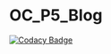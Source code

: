 # OC_P5_Blog

[![Codacy Badge](https://api.codacy.com/project/badge/Grade/851595c3dbea4b20be26f44dc50672cc)](https://app.codacy.com/gh/fleurdeveley/OC_P5_Blog?utm_source=github.com&utm_medium=referral&utm_content=fleurdeveley/OC_P5_Blog&utm_campaign=Badge_Grade_Settings)
